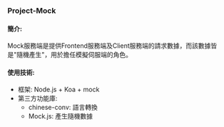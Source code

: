 ### Project-Mock

#### 簡介:

Mock服務端是提供Frontend服務端及Client服務端的請求數據，而該數據皆是"隨機產生"，用於擔任模擬伺服端的角色。

#### 使用技術:

- 框架: Node.js + Koa + mock
- 第三方功能庫: 
  - chinese-conv: 語言轉換
  - Mock.js: 產生隨機數據
